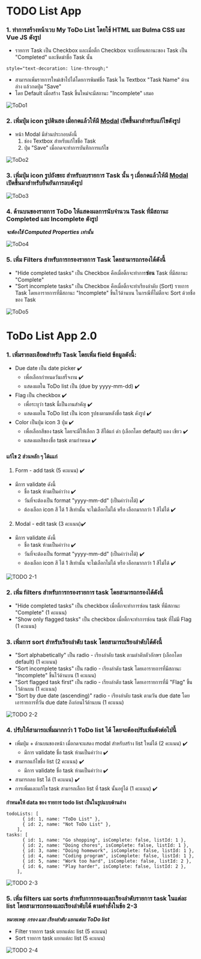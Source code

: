# TODO List App

### 1. ทำการสร้างหน้าเวบ My ToDo List โดยใช้ HTML และ Bulma CSS และ Vue JS ดังรูป
- รายการ Task เป็น Checkbox และเมื่อติ้ก Checkbox จะเปลี่ยนสถานะของ Task เป็น "Completed" และขีดฆ่าชื่อ Task นั้น
```
style="text-decoration: line-through;"
```
- สามารถเพิ่มรายการใหม่เข้าไปได้โดยการพิมพ์ชื่อ Task ใน Textbox "Task Name" ด้านล่าง แล้วกดปุ่ม "Save"
- โดย Default เมื่อสร้าง Task ขึ้นใหม่จะมีสถานะ "Incomplete" เสมอ

![ToDo1](https://github.com/bundit-it/MINI-PROJECT/blob/main/todo1.png)

### 2. เพิ่มปุ่ม icon รูปดินสอ เมื่อกดแล้วให้มี [Modal](https://bulma.io/documentation/components/modal/) เปิดขึ้นมาสำหรับแก้ไขดังรูป
- หน้า Modal มีส่วนประกอบดังนี้
  1. ช่อง Textbox สำหรับแก้ไขชื่อ Task
  2. ปุ่ม "Save" เมื่อกดจะทำการบันทึกการแก้ไข

![ToDo2](https://github.com/bundit-it/MINI-PROJECT/blob/main/todo2.png)

### 3. เพิ่มปุ่ม icon รูปถังขยะ สำหรับลบรายการ Task นั้น ๆ เมื่อกดแล้วให้มี [Modal](https://bulma.io/documentation/components/modal/) เปิดขึ้นมาสำหรับยืนยันการลบดังรูป

![ToDo3](https://github.com/bundit-it/MINI-PROJECT/blob/main/todo3.png)

### 4. ด้านบนของรายการ ToDo ให้แสดงผลการนับจำนวน Task ที่มีสถานะ Completed และ Incomplete ดังรูป
***จะต้องใช้ Computed Properties เท่านั้น***

![ToDo4](https://github.com/bundit-it/MINI-PROJECT/blob/main/todo4.png)

### 5. เพิ่ม Filters สำหรับการกรองรายการ Task โดยสามารถกรองได้ดังนี้
- "Hide completed tasks" เป็น Checkbox คือเมื่อติ้กจะทำการ**ซ่อน** Task ที่มีสถานะ "Complete"
- "Sort incomplete tasks" เป็น Checkbox คือเมื่อติ้กจะทำเรียงลำดับ (Sort) รายการ Task โดยเอารายการที่มีสถานะ "Incomplete" ขึ้นไว้ด้านบน ในกรณีที่ไม่ติ้กจะ Sort ด้วยชื่อของ Task

![ToDo5](https://github.com/bundit-it/MINI-PROJECT/blob/main/todo5.png)


# ToDo List App 2.0
### 1. เพิ่มรายละเอียดสำหรับ Task โดยเพิ่ม field ข้อมูลดังนี้:
- Due date เป็น date picker ✔️
  - เพื่อเลือกกำหนดวันเสร็จงาน ✔️
  - แสดงผลใน ToDo list เป็น (due by yyyy-mm-dd) ✔️
- Flag เป็น checkbox ✔️
  - เพื่อระบุว่า task นี้เป็นงานสำคัญ ✔️
  - แสดงผลใน ToDo list เป็น icon รูปธงตามหลังชื่อ task ดังรูป ✔️
- Color เป็นปุ่ม icon 3 ปุ่ม ✔️
  - เพื่อเลือกสีของ task โดยจะมีให้เลือก 3 สีได้แก่ ดำ (เลือกโดย default) แดง เขียว ✔️
  - แสดงผลสีของชื่อ task ตามกำหนด ✔️

#### แก้ไข 2 ส่วนหลัก ๆ ได้แแก่ 
1. Form - add task (5 คะแนน) ✔️
  - มีการ validate ดังนี้
    - ชื่อ task ห้ามเป็นค่าว่าง ✔️
    - วันที่จะต้องเป็น format "yyyy-mm-dd" (เป็นค่าว่างได้) ✔️
    - ต้องเลือก icon สี ได้ 1 สีเท่านั้น จะไม่เลือกไม่ได้ หรือ เลือกมากกว่า 1 สีไม่ได้ ✔️
2. Modal - edit task (3 คะแนน)✔️
  - มีการ validate ดังนี้
    - ชื่อ task ห้ามเป็นค่าว่าง ✔️
    - วันที่จะต้องเป็น format "yyyy-mm-dd" (เป็นค่าว่างได้) ✔️
    - ต้องเลือก icon สี ได้ 1 สีเท่านั้น จะไม่เลือกไม่ได้ หรือ เลือกมากกว่า 1 สีไม่ได้ ✔️

![TODO 2-1](https://github.com/it-web-pro/MINI-PROJECT-2/blob/main/TODO%202-1.png)

### 2. เพิ่ม filters สำหรับการกรองรายการ task โดยสามารถกรองได้ดังนี้
- "Hide completed tasks" เป็น checkbox เมื่อติ้กจะทำการซ่อน task ที่มีสถานะ "Complete" (1 คะแนน)
- "Show only flagged tasks" เป็น checkbox เมื่อติ้กจะทำการซ่อน task ที่ไม่มี Flag (1 คะแนน)

### 3. เพิ่มการ sort สำหรับเรียงลำดับ task โดยสามารถเรียงลำดับได้ดังนี้ 
- "Sort alphabetically" เป็น radio - เรียงลำดับ task ตามลำดับตัวอักษร (เลือกโดย default) (1 คะแนน)
- "Sort incomplete tasks" เป็น radio - เรียงลำดับ task โดยเอารายการที่มีสถานะ "Incomplete" ขึ้นไว้ด้านบน (1 คะแนน)
- "Sort flagged task first" เป็น radio - เรียงลำดับ task โดยเอารายการที่มี "Flag" ขึ้นไว้ด้านบน (1 คะแนน)
- "Sort by due date (ascending)" radio - เรียงลำดับ task ตามวัน due date โดยเอารายการที่วัน due date ถึงก่อนไว้ด้านบน (1 คะแนน)

![TODO 2-2](https://github.com/it-web-pro/MINI-PROJECT-2/blob/main/TODO%202-2.png)

### 4. ปรับให้สามารถเพิ่มมากกว่า 1 ToDo list ได้ โดยจะต้องปรับเพิ่มดังต่อไปนี้
- เพิ่มปุ่ม + ด้านบนของหน้า เมื่อกดจะแสดง modal สำหรับสร้าง list ใหม่ได้ (2 คะแนน) ✔️
  - มีการ validate ชื่อ task ห้ามเป็นค่าว่าง ✔️
- สามารถแก้ไขชื่อ list (2 คะแนน) ✔️
  - มีการ validate ชื่อ task ห้ามเป็นค่าว่าง ✔️
- สามารถลบ list ได้ (1 คะแนน) ✔️
- การเพิ่มและแก้ไข task สามารถเลือก list ที่ task นั้นอยู่ได้ (1 คะแนน) ✔️

**กำหนดให้ data ของ รายการ todo list เป็นในรูปแบบด้านล่าง**
```
todoLists: [
      { id: 1, name: "ToDo List" },
      { id: 2, name: "Not ToDo List" },
    ],
tasks: [
      { id: 1, name: "Go shopping", isComplete: false, listId: 1 },
      { id: 2, name: "Doing chores", isComplete: false, listId: 1 },
      { id: 3, name: "Doing homework", isComplete: false, listId: 1 },
      { id: 4, name: "Coding program", isComplete: false, listId: 1 },
      { id: 5, name: "Work too hard", isComplete: false, listId: 2 },
      { id: 6, name: "Play harder", isComplete: false, listId: 2 },
    ],
```

![TODO 2-3](https://github.com/it-web-pro/MINI-PROJECT-2/blob/main/TODO%202-3.png)

### 5. เพิ่ม filters และ sorts สำหรับการกรองและเรียงลำดับรายการ task ในแต่ละ list โดยสามารถกรองและเรียงลำดับได้ ตามคำสั่งในข้อ 2-3
**_หมายเหตุ: กรอง และ เรียงลำดับ แยกแต่ละ ToDo list_**
- Filter รายการ task แยกแต่ละ list (5 คะแนน)
- Sort รายการ task แยกแต่ละ list (5 คะแนน)

![TODO 2-4](https://github.com/it-web-pro/MINI-PROJECT-2/blob/main/TODO%202-4.png)



